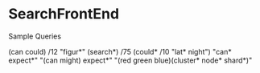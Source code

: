 # SearchFrontEnd

Sample Queries

(can could) /12 "figur*"
(search*) /75 (could* /10 "lat* night")
"can* expect*"
"(can might) expect*"
"(red green blue)(cluster* node* shard*)"
